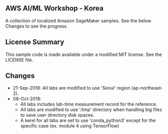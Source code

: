 ## AWS AI/ML Workshop - Korea

A collection of localized Amazon SageMaker samples. See the below Changes to see the progress.

## License Summary

This sample code is made available under a modified MIT license. See the LICENSE file.

## Changes
* 21-Sep-2018: All labs are modified to use 'Seoul' region (ap-northeast-2).
* 08-Oct-2018:
    * All labs includes lab-time measurement record for the reference.
    * All labs are modified to use '/tmp' directory when handling big files to save user directory disk spaces.
    * A kerel for all labs are set to use 'conda_python3' except for the specific case (ex. module 4 using TensorFlow)
